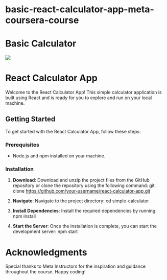 # basic-react-calculator-app-meta-coursera-course

<h1>Basic Calculator</h1>
<img src="https://github.com/vishwjeet-ujgare/basic-react-calculator-app-meta-coursera-course/assets/105901362/7a7e72ea-faf9-4c0f-b7e7-6889f3d04239">

# React Calculator App

Welcome to the React Calculator App! This simple calculator application is built using React and is ready for you to explore and run on your local machine.

## Getting Started

To get started with the React Calculator App, follow these steps:

### Prerequisites
- Node.js and npm installed on your machine.

### Installation

1. **Download**: Download and unzip the project files from the GitHub repository or clone the repository using the following command:
   git clone https://github.com/your-username/react-calculator-app.git
   
2. **Navigate**: Navigate to the project directory:
cd simple-calculator
   
3. **Install Dependencies**: Install the required dependencies by running:
npm install

4. **Start the Server**: Once the installation is complete, you can start the development server:
npm start

# Acknowledgments
Special thanks to Meta Instructors for the inspiration and guidance throughout the course.
Happy coding!
